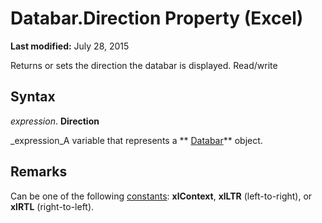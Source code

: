 
# Databar.Direction Property (Excel)

 **Last modified:** July 28, 2015

Returns or sets the direction the databar is displayed. Read/write

## Syntax

 _expression_. **Direction**

 _expression_A variable that represents a  ** [Databar](2684e913-c278-e6be-ba9d-053b6ad58bae.md)** object.


## Remarks

Can be one of the following  [constants](498b9056-a7f4-ad18-0955-eacef759d5fd.md):  **xlContext**,  **xlLTR** (left-to-right), or **xlRTL** (right-to-left).

